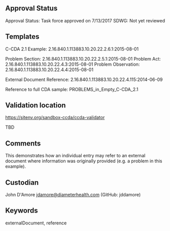 ## Approval Status

Approval Status: Task force approved on 7/13/2017
SDWG: Not yet reviewed

## Templates
C-CDA 2.1 Example: 2.16.840.1.113883.10.20.22.2.6.1:2015-08-01

Problem Section: 2.16.840.1.113883.10.20.22.2.5.1:2015-08-01 
Problem Act: 2.16.840.1.113883.10.20.22.4.3:2015-08-01 
Problem Observation: 2.16.840.1.113883.10.20.22.4.4:2015-08-01

External Document Reference: 2.16.840.1.113883.10.20.22.4.115:2014-06-09 

Reference to full CDA sample: PROBLEMS_in_Empty_C-CDA_2.1

## Validation location
https://sitenv.org/sandbox-ccda/ccda-validator

TBD 

## Comments 

This demonstrates how an individual entry may refer to an external document where information was originally provided (e.g. a problem in this example).

## Custodian

John D'Amore jdamore@diameterhealth.com (GitHub: jddamore)

## Keywords
externalDocument, reference

